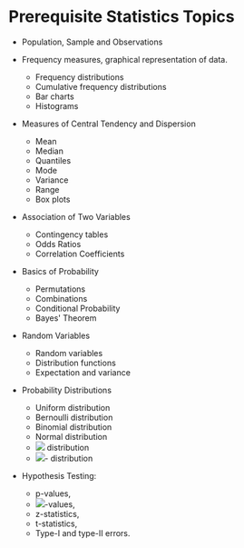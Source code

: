 # Prerequisite Statistics Topics

- Population, Sample and Observations

- Frequency measures, graphical representation of data. 

    - Frequency distributions
    - Cumulative frequency distributions
    - Bar charts
    - Histograms

- Measures of Central Tendency and Dispersion

    - Mean
    - Median
    - Quantiles
    - Mode
    - Variance
    - Range
    - Box plots

- Association of Two Variables

    - Contingency tables
    - Odds Ratios
    - Correlation Coefficients

- Basics of Probability
    
    - Permutations
    - Combinations
    - Conditional Probability
    - Bayes' Theorem

- Random Variables

    - Random variables
    - Distribution functions
    - Expectation and variance

- Probability Distributions
    
    - Uniform distribution
    - Bernoulli distribution
    - Binomial distribution
    - Normal distribution
    - <img src="https://render.githubusercontent.com/render/math?math=\chi^{2}"> distribution
    - <img src="https://render.githubusercontent.com/render/math?math=t ">- distribution

- Hypothesis Testing: 
    - p-values, 
    - <img src="https://render.githubusercontent.com/render/math?math=\alpha">-values,
    - z-statistics,
    - t-statistics, 
    - Type-I and type-II errors.
